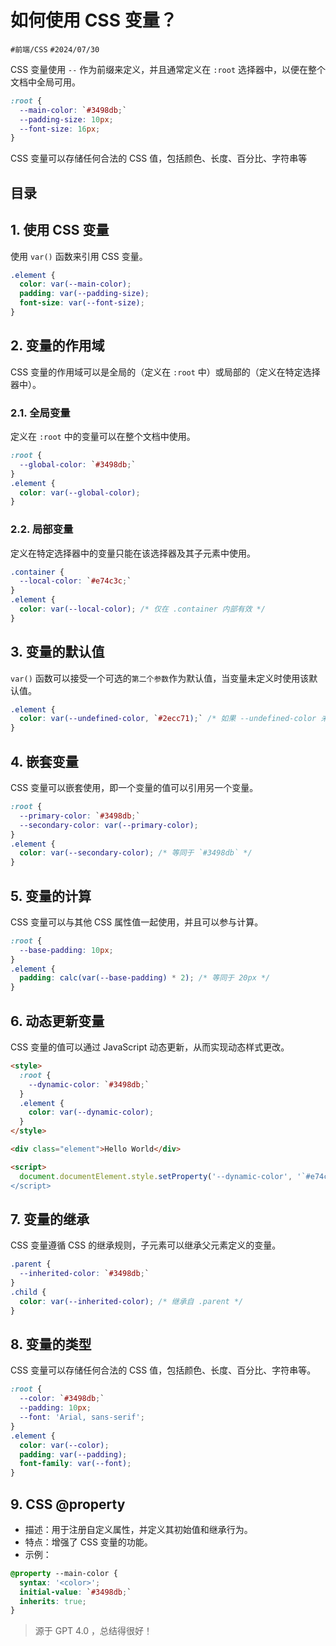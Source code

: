 
# 如何使用 CSS 变量？


`#前端/CSS`   `#2024/07/30` 

CSS 变量使用 `--` 作为前缀来定义，并且通常定义在 `:root` 选择器中，以便在整个文档中全局可用。

```css
:root {
  --main-color: `#3498db;`
  --padding-size: 10px;
  --font-size: 16px;
}
```

CSS 变量可以存储任何合法的 CSS 值，包括颜色、长度、百分比、字符串等


## 目录
<!-- toc -->
 ## 1. 使用 CSS 变量 

使用 `var()` 函数来引用 CSS 变量。
```css
.element {
  color: var(--main-color);
  padding: var(--padding-size);
  font-size: var(--font-size);
}
```

## 2. 变量的作用域

CSS 变量的作用域可以是全局的（定义在 `:root` 中）或局部的（定义在特定选择器中）。

### 2.1. 全局变量

定义在 `:root` 中的变量可以在整个文档中使用。
```css
:root {
  --global-color: `#3498db;`
}
.element {
  color: var(--global-color);
}
```

### 2.2. 局部变量

定义在特定选择器中的变量只能在该选择器及其子元素中使用。

```css
.container {
  --local-color: `#e74c3c;`
}
.element {
  color: var(--local-color); /* 仅在 .container 内部有效 */
}
```

## 3. 变量的默认值

`var()` 函数可以接受一个可选的`第二个参数`作为默认值，当变量未定义时使用该默认值。

```css
.element {
  color: var(--undefined-color, `#2ecc71);` /* 如果 --undefined-color 未定义，则使用 `#2ecc71` */
}
```

## 4. 嵌套变量

CSS 变量可以嵌套使用，即一个变量的值可以引用另一个变量。

```css
:root {
  --primary-color: `#3498db;`
  --secondary-color: var(--primary-color);
}
.element {
  color: var(--secondary-color); /* 等同于 `#3498db` */
}
```

## 5. 变量的计算

CSS 变量可以与其他 CSS 属性值一起使用，并且可以参与计算。

```css
:root {
  --base-padding: 10px;
}
.element {
  padding: calc(var(--base-padding) * 2); /* 等同于 20px */
}
```

## 6. 动态更新变量

CSS 变量的值可以通过 JavaScript 动态更新，从而实现动态样式更改。

```html
<style>
  :root {
    --dynamic-color: `#3498db;`
  }
  .element {
    color: var(--dynamic-color);
  }
</style>

<div class="element">Hello World</div>

<script>
  document.documentElement.style.setProperty('--dynamic-color', '`#e74c3c');`
</script>

```

## 7. 变量的继承

CSS 变量遵循 CSS 的继承规则，子元素可以继承父元素定义的变量。

```css
.parent {
  --inherited-color: `#3498db;`
}
.child {
  color: var(--inherited-color); /* 继承自 .parent */
}
```

## 8. 变量的类型

CSS 变量可以存储任何合法的 CSS 值，包括颜色、长度、百分比、字符串等。

```css
:root {
  --color: `#3498db;`
  --padding: 10px;
  --font: 'Arial, sans-serif';
}
.element {
  color: var(--color);
  padding: var(--padding);
  font-family: var(--font);
}
```

## 9. CSS @property

- 描述：用于注册自定义属性，并定义其初始值和继承行为。
- 特点：增强了 CSS 变量的功能。
- 示例：
```css
@property --main-color {
  syntax: '<color>';
  initial-value: `#3498db;`
  inherits: true;
}
```

> 源于 GPT 4.0 ，总结得很好！

